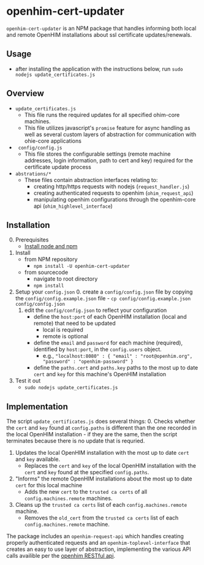 # openhim-cert-updater
`openhim-cert-updater` is an NPM package that handles informing both local and remote OpenHIM installations about ssl certificate updates/renewals.

## Usage
- after installing the application with the instructions below, run `sudo nodejs update_certificates.js` 

## Overview
- `update_certificates.js`
    - This file runs the required updates for all specified ohim-core machines.
    - This file utilizes javascript's `promise` feature for async handling as well as several custom layers of abstraction for communication with ohie-core applications
- ` config/config.js`
    - This file stores the configurable settings (remote machine addresses, login information, path to cert and key) required for the certificate update process
- `abstrations/*` 
    - These files contain abstraction interfaces relating to:
        - creating http/https requests with nodejs (`request_handler.js`)
        - creating authenticated requests to openhim (`ohim_request_api`)
        - manipulating openhim configurations through the openhim-core api (`ohim_highlevel_interface`)

## Installation
00. Prerequisites  
    - [Install node and npm](http://letmegooglethatforyou.com/?q=how+to+install+node+and+npm) 
0. Install
    - from NPM repository 
        - `npm install -U openhim-cert-updater`
    - from sourcecode
        - navigate to root directory
        - `npm install`
1. Setup your `config.json`
    0. create a `config/config.json` file by copying the `config/config.example.json` file 
        - `cp config/config.example.json config/config.json`
    1. edit the `config/config.json` to reflect your configuration
        - define the `host:port` of each OpenHIM installation (local and remote) that need to be updated
            - local is required
            - remote is optional
        - define the `email` and `password` for each machine (required), identified by `host:port`, in the `config.users` object. 
            - e.g., `"localhost:8080" : { "email" : "root@openhim.org",  "password" : "openhim-password" }`
        - define the `paths.cert` and `paths.key` paths to the most up to date `cert` and `key` for this machine's OpenHIM installation
2. Test it out
    - `sudo nodejs update_certificates.js`


## Implementation
The script `update_certificates.js` does several things:
0. Checks whether the `cert` and `key` found at `config.paths` is different than the one recorded in the local OpenHIM installation 
    - if they are the same, then the script terminates because there is no update that is requried.
1. Updates the local OpenHIM installation with the most up to date `cert` and `key` available.   
    - Replaces the `cert` and `key` of the local OpenHIM installation with the `cert` and `key` found at the specified `config.paths`. 
2. "Informs" the remote OpenHIM installations about the most up to date `cert` for this local machine
    - Adds the new `cert` to the `trusted ca certs` of all `config.machines.remote` machines.
3. Cleans up the `trusted ca certs` list of each `config.machines.remote` machine.
    - Removes the `old_cert` from the `trusted ca certs` list of each `config.machines.remote` machine.

The package includes an `openhim-request-api` which handles creating properly authenticated requests and an `openhim-toplevel-interface` that creates an easy to use layer of abstraction, implementing the various API calls availible per the [openhim RESTful api](http://openhim.readthedocs.io/en/latest/dev-guide/api-ref.html).

